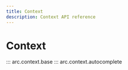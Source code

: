 ```yaml
---
title: Context
description: Context API reference
---
```


# Context

::: arc.context.base
::: arc.context.autocomplete
